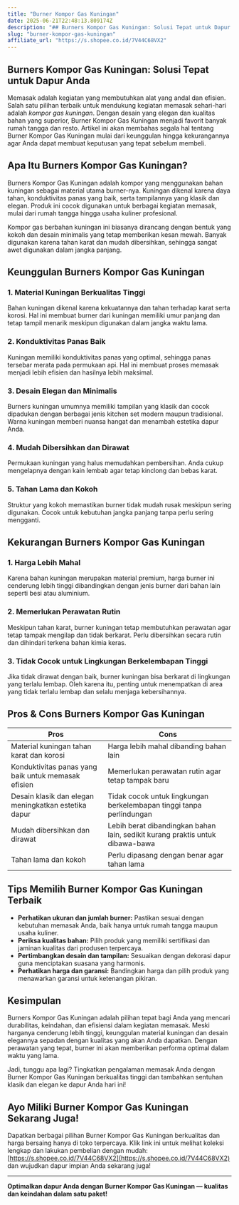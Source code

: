 ```yaml
---
title: "Burner Kompor Gas Kuningan"
date: 2025-06-21T22:48:13.809174Z
description: "## Burners Kompor Gas Kuningan: Solusi Tepat untuk Dapur Anda..."
slug: "burner-kompor-gas-kuningan"
affiliate_url: "https://s.shopee.co.id/7V44C68VX2"
---
```

## Burners Kompor Gas Kuningan: Solusi Tepat untuk Dapur Anda

Memasak adalah kegiatan yang membutuhkan alat yang andal dan efisien. Salah satu pilihan terbaik untuk mendukung kegiatan memasak sehari-hari adalah *kompor gas kuningan*. Dengan desain yang elegan dan kualitas bahan yang superior, Burner Kompor Gas Kuningan menjadi favorit banyak rumah tangga dan resto. Artikel ini akan membahas segala hal tentang Burner Kompor Gas Kuningan mulai dari keunggulan hingga kekurangannya agar Anda dapat membuat keputusan yang tepat sebelum membeli.

## Apa Itu Burners Kompor Gas Kuningan?

Burners Kompor Gas Kuningan adalah kompor yang menggunakan bahan kuningan sebagai material utama burner-nya. Kuningan dikenal karena daya tahan, konduktivitas panas yang baik, serta tampilannya yang klasik dan elegan. Produk ini cocok digunakan untuk berbagai kegiatan memasak, mulai dari rumah tangga hingga usaha kuliner profesional.

Kompor gas berbahan kuningan ini biasanya dirancang dengan bentuk yang kokoh dan desain minimalis yang tetap memberikan kesan mewah. Banyak digunakan karena tahan karat dan mudah dibersihkan, sehingga sangat awet digunakan dalam jangka panjang.

## Keunggulan Burners Kompor Gas Kuningan

### 1. Material Kuningan Berkualitas Tinggi

Bahan kuningan dikenal karena kekuatannya dan tahan terhadap karat serta korosi. Hal ini membuat burner dari kuningan memiliki umur panjang dan tetap tampil menarik meskipun digunakan dalam jangka waktu lama.

### 2. Konduktivitas Panas Baik

Kuningan memiliki konduktivitas panas yang optimal, sehingga panas tersebar merata pada permukaan api. Hal ini membuat proses memasak menjadi lebih efisien dan hasilnya lebih maksimal.

### 3. Desain Elegan dan Minimalis

Burners kuningan umumnya memiliki tampilan yang klasik dan cocok dipadukan dengan berbagai jenis kitchen set modern maupun tradisional. Warna kuningan memberi nuansa hangat dan menambah estetika dapur Anda.

### 4. Mudah Dibersihkan dan Dirawat

Permukaan kuningan yang halus memudahkan pembersihan. Anda cukup mengelapnya dengan kain lembab agar tetap kinclong dan bebas karat.

### 5. Tahan Lama dan Kokoh

Struktur yang kokoh memastikan burner tidak mudah rusak meskipun sering digunakan. Cocok untuk kebutuhan jangka panjang tanpa perlu sering mengganti.

## Kekurangan Burners Kompor Gas Kuningan

### 1. Harga Lebih Mahal

Karena bahan kuningan merupakan material premium, harga burner ini cenderung lebih tinggi dibandingkan dengan jenis burner dari bahan lain seperti besi atau aluminium.

### 2. Memerlukan Perawatan Rutin

Meskipun tahan karat, burner kuningan tetap membutuhkan perawatan agar tetap tampak mengilap dan tidak berkarat. Perlu dibersihkan secara rutin dan dihindari terkena bahan kimia keras.

### 3. Tidak Cocok untuk Lingkungan Berkelembapan Tinggi

Jika tidak dirawat dengan baik, burner kuningan bisa berkarat di lingkungan yang terlalu lembap. Oleh karena itu, penting untuk menempatkan di area yang tidak terlalu lembap dan selalu menjaga kebersihannya.

## Pros & Cons Burners Kompor Gas Kuningan

| **Pros** | **Cons** |
|---------------------------|-----------------------------------|
| Material kuningan tahan karat dan korosi | Harga lebih mahal dibanding bahan lain |
| Konduktivitas panas yang baik untuk memasak efisien | Memerlukan perawatan rutin agar tetap tampak baru |
| Desain klasik dan elegan meningkatkan estetika dapur | Tidak cocok untuk lingkungan berkelembapan tinggi tanpa perlindungan |
| Mudah dibersihkan dan dirawat | Lebih berat dibandingkan bahan lain, sedikit kurang praktis untuk dibawa-bawa |
| Tahan lama dan kokoh | Perlu dipasang dengan benar agar tahan lama |

## Tips Memilih Burner Kompor Gas Kuningan Terbaik

- **Perhatikan ukuran dan jumlah burner:** Pastikan sesuai dengan kebutuhan memasak Anda, baik hanya untuk rumah tangga maupun usaha kuliner.
- **Periksa kualitas bahan:** Pilih produk yang memiliki sertifikasi dan jaminan kualitas dari produsen terpercaya.
- **Pertimbangkan desain dan tampilan:** Sesuaikan dengan dekorasi dapur guna menciptakan suasana yang harmonis.
- **Perhatikan harga dan garansi:** Bandingkan harga dan pilih produk yang menawarkan garansi untuk ketenangan pikiran.

## Kesimpulan

Burners Kompor Gas Kuningan adalah pilihan tepat bagi Anda yang mencari durabilitas, keindahan, dan efisiensi dalam kegiatan memasak. Meski harganya cenderung lebih tinggi, keunggulan material kuningan dan desain elegannya sepadan dengan kualitas yang akan Anda dapatkan. Dengan perawatan yang tepat, burner ini akan memberikan performa optimal dalam waktu yang lama.

Jadi, tunggu apa lagi? Tingkatkan pengalaman memasak Anda dengan Burner Kompor Gas Kuningan berkualitas tinggi dan tambahkan sentuhan klasik dan elegan ke dapur Anda hari ini!

## Ayo Miliki Burner Kompor Gas Kuningan Sekarang Juga!

Dapatkan berbagai pilihan Burner Kompor Gas Kuningan berkualitas dan harga bersaing hanya di toko terpercaya. Klik link ini untuk melihat koleksi lengkap dan lakukan pembelian dengan mudah: [https://s.shopee.co.id/7V44C68VX2](https://s.shopee.co.id/7V44C68VX2) dan wujudkan dapur impian Anda sekarang juga!

---

**Optimalkan dapur Anda dengan Burner Kompor Gas Kuningan — kualitas dan keindahan dalam satu paket!**